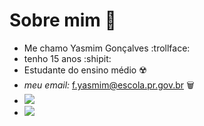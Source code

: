 # Sobre mim 🐸
- Me chamo Yasmim Gonçalves :trollface:
- tenho 15 anos :shipit:
- Estudante do ensino médio ☢️
- *meu email:* f.yasmim@escola.pr.gov.br 🗑️
- ![](https://img.shields.io/badge/Scratch-4D97FF?style=for-the-badge&logo=Scratch&logoColor=white)
- ![](https://img.shields.io/badge/JavaScript-323330?style=for-the-badge&logo=javascript&logoColor=F7DF1E)
